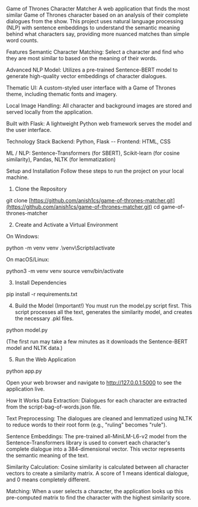 Game of Thrones Character Matcher
A web application that finds the most similar Game of Thrones character based on an analysis of their complete dialogues from the show. This project uses natural language processing (NLP) with sentence embeddings to understand the semantic meaning behind what characters say, providing more nuanced matches than simple word counts.

Features
Semantic Character Matching: Select a character and find who they are most similar to based on the meaning of their words.

Advanced NLP Model: Utilizes a pre-trained Sentence-BERT model to generate high-quality vector embeddings of character dialogues.

Thematic UI: A custom-styled user interface with a Game of Thrones theme, including thematic fonts and imagery.

Local Image Handling: All character and background images are stored and served locally from the application.

Built with Flask: A lightweight Python web framework serves the model and the user interface.

Technology Stack
Backend: Python, Flask
-- Frontend: HTML, CSS

ML / NLP: Sentence-Transformers (for SBERT), Scikit-learn (for cosine similarity), Pandas, NLTK (for lemmatization)

Setup and Installation
Follow these steps to run the project on your local machine.

1. Clone the Repository

git clone [https://github.com/anish1cs/game-of-thrones-matcher.git](https://github.com/anish1cs/game-of-thrones-matcher.git)
cd game-of-thrones-matcher

2. Create and Activate a Virtual Environment

On Windows:

python -m venv venv
.\venv\Scripts\activate

On macOS/Linux:

python3 -m venv venv
source venv/bin/activate

3. Install Dependencies

pip install -r requirements.txt

4. Build the Model (Important!)
You must run the model.py script first. This script processes all the text, generates the similarity model, and creates the necessary .pkl files.

python model.py

(The first run may take a few minutes as it downloads the Sentence-BERT model and NLTK data.)

5. Run the Web Application

python app.py

Open your web browser and navigate to http://127.0.0.1:5000 to see the application live.

How It Works
Data Extraction: Dialogues for each character are extracted from the script-bag-of-words.json file.

Text Preprocessing: The dialogues are cleaned and lemmatized using NLTK to reduce words to their root form (e.g., "ruling" becomes "rule").

Sentence Embeddings: The pre-trained all-MiniLM-L6-v2 model from the Sentence-Transformers library is used to convert each character's complete dialogue into a 384-dimensional vector. This vector represents the semantic meaning of the text.

Similarity Calculation: Cosine similarity is calculated between all character vectors to create a similarity matrix. A score of 1 means identical dialogue, and 0 means completely different.

Matching: When a user selects a character, the application looks up this pre-computed matrix to find the character with the highest similarity score.